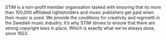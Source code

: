 STIM is a non-profit member organisation tasked with ensuring that its more than 100,000 affiliated rightsholders and music publishers get paid when their music is used. We provide the conditions for creativity and regrowth in the Swedish music industry. It’s why STIM strives to ensure that there are strong copyright laws in place. Which is exactly what we’ve always done, since 1923.
